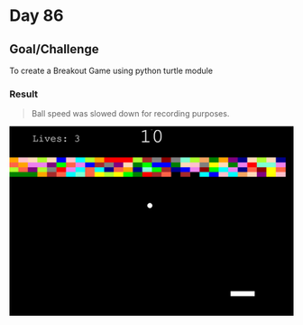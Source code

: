 # Day 86

## Goal/Challenge

To create a Breakout Game using python turtle module

### Result

> Ball speed was slowed down for recording purposes.

![GIF](breakout.gif)
